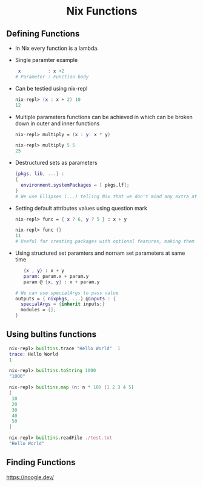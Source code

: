 <h1 style="text-align:center;"> Nix Functions</p>

## Defining Functions
* In Nix every function is a lambda.

* Single paramter example <br>
   ```nix
    x          : x +2
   # Parameter : Function body
   ```
* Can be testied using nix-repl
  ```nix
  nix-repl> (x : x + 2) 10
  12
  ```

* Multiple parameters functions can be achieved in which can be broken down in outer and inner functions
  ```nix
  nix-repl> multiply = (x : y: x * y)

  nix-repl> multiply 5 5
  25
  ```

* Destructured sets as parameters
  ```nix
  {pkgs, lib, ...} : 
  {
    environment.systemPackages = [ pkgs.lf];
  }
  # We use Ellipses (...) telling Nix that we don't mind any extra attributes
  ```

* Setting default attributes values using question mark
  ```nix
  nix-repl> func = { x ? 6, y ? 5 } : x + y

  nix-repl> func {}
  11
  # Useful for creating packages with optional features, making them exposed to user.
  ```

* Using structured set paramters and nornam set parameters at same time
  ```nix
     {x , y} : x + y
     param: param.x + param.y
     param @ {x, y} : x + param.y
  ```

  ```nix
  # We can use specialArgs to pass value
  outputs = { nixpkgs, ...} @inputs : {
    specialArgs = {inherit inputs;}
    modules = [];
  }
  ```
  

## Using bultins functions
  ```nix
   nix-repl> builtins.trace "Hello World"  1      
   trace: Hello World
   1

   nix-repl> builtins.toString 1000               
   "1000"

   nix-repl> builtins.map (n: n * 10) [1 2 3 4 5]
   [
    10
    20
    30
    40
    50
   ]

   nix-repl> builtins.readFile ./test.txt
   "Hello World"
   ```


## Finding Functions
 https://noogle.dev/